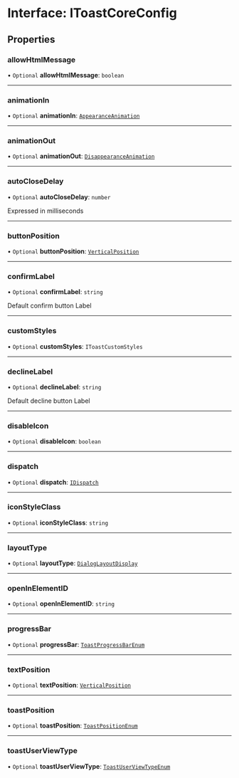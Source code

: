 # Interface: IToastCoreConfig

## Properties

### allowHtmlMessage

• `Optional` **allowHtmlMessage**: `boolean`

___

### animationIn

• `Optional` **animationIn**: [`AppearanceAnimation`](#/documentation/Enum-AppearanceAnimation)

___

### animationOut

• `Optional` **animationOut**: [`DisappearanceAnimation`](#/documentation/Enum-DisappearanceAnimation)

___

### autoCloseDelay

• `Optional` **autoCloseDelay**: `number`

Expressed in milliseconds

___

### buttonPosition

• `Optional` **buttonPosition**: [`VerticalPosition`](#/documentation/Home#verticalposition)

___

### confirmLabel

• `Optional` **confirmLabel**: `string`

Default confirm button Label

___

### customStyles

• `Optional` **customStyles**: `IToastCustomStyles`

___

### declineLabel

• `Optional` **declineLabel**: `string`

Default decline button Label

___

### disableIcon

• `Optional` **disableIcon**: `boolean`

___

### dispatch

• `Optional` **dispatch**: [`IDispatch`](#/documentation/Interface-IDispatch)

___

### iconStyleClass

• `Optional` **iconStyleClass**: `string`

___

### layoutType

• `Optional` **layoutType**: [`DialogLayoutDisplay`](#/documentation/Enum-DialogLayoutDisplay)

___

### openInElementID

• `Optional` **openInElementID**: `string`

___

### progressBar

• `Optional` **progressBar**: [`ToastProgressBarEnum`](#/documentation/Enum-ToastProgressBarEnum)

___

### textPosition

• `Optional` **textPosition**: [`VerticalPosition`](#/documentation/Home#verticalposition)

___

### toastPosition

• `Optional` **toastPosition**: [`ToastPositionEnum`](#/documentation/Enum-ToastPositionEnum)

___

### toastUserViewType

• `Optional` **toastUserViewType**: [`ToastUserViewTypeEnum`](#/documentation/Enum-ToastUserViewTypeEnum)
